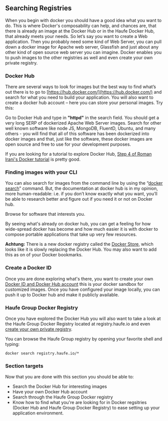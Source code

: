 ## Searching Registries

When you begin with docker you should have a good idea what you want to do. This is where Docker's composability can help, and chances are, that there is already an image at the Docker Hub or in the Haufe Docker Hub, that already meets your needs. So let’s say you want to create a Web application. Then you probably need some kind of Web Server, you can pull down a docker image for Apache web server, Glassfish and just about any other kind of open source web server you can imagine. Docker enables you to push images to the other registries as well and even create your own private registry.

### Docker Hub

There are several ways to look for images but the best way to find what’s out there is to go to [https://hub.docker.com/](https://hub.docker.com/) and search for what you need to build your application. You will also want to create a docker hub account – here you can store your personal images. Try this:

Go to Docker Hub and type in **"httpd"** in the search field. You should get a very long SERP of dockerized Apache Web Server images. Search for other well known software like node JS, MongoDB, FluentD, Ubuntu, and many others - you will find that all of this software has been dockerized into docker images and that, just like the software, these docker images are open source and free to use for your development purposes.

If you are looking for a tutorial to explore Docker Hub, [Step 4 of Roman Irani's Docker tutorial](https://rominirani.com/docker-tutorial-series-part-4-docker-hub-b51fb545dd8e#.kn7dpyu9t) is pretty good.

### Finding images with your CLI

You can also search for images from the command line by using the “[docker search](https://docs.docker.com/engine/reference/commandline/search/)” command. But, the documentation at docker hub is in my opinion, more human-readable: i.e. if you don’t know exactly what you want, you’ll be able to research better and figure out if you need it or not on Docker hub.

Browse for software that interests you.

By seeing what's already on docker hub, you can get a feeling for how wide-spread docker has become and how much easier it is with docker to compose portable applications that take up very few resources.

**Achtung:** There is a new docker registry called the [Docker Store](https://store.docker.com/), which looks like it is slowly replacing the Docker Hub. You may also want to add this as on of your Docker bookmarks.

### Create a Docker ID

Once you are done exploring what's there, you want to create your own [Docker ID and Docker Hub account](https://hub.docker.com/) this is your docker sandbox for customized images. Once you have configured your image locally, you can push it up to Docker hub and make it publicly available.

### Haufe Group Docker Registry

Once you have explored the Docker Hub you will also want to take a look at the Haufe Group Docker Registry located at registry.haufe.io and even [create your own private registry](https://docs.docker.com/registry/).

You can browse the Haufe Group registry by opening your favorite shell and typing:

`docker search registry.haufe.io/*`

### Section targets

Now that you are done with this section you should be able to:

* Search the Docker Hub for interesting images
* Have your own Docker Hub account
* Search through the Haufe Group Docker registry
* Know how to find what you're are looking for in Docker regsitries \(Docker Hub and Haufe Group Docker Registry\) to ease setting up your application environment.                                                                                                                                                                                                                                                                                                                                                                                                                                                                                                                                                                                                                                                                                                                                                                                                                                                                                                                                                                                                                                                                                                                                                                                                                                                                                                                                                                                                                                                                                                                                                                                                                                                                                                                                                                                                                                                                                                                                                                                                                                                                                                                                                                                                                                                                                                                                                                                                                                                                                                                                                                                                                                                          



